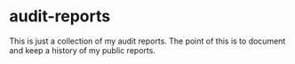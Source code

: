 # audit-reports
This is just a collection of my audit reports. The point of this is to document and keep a history of my public reports.
